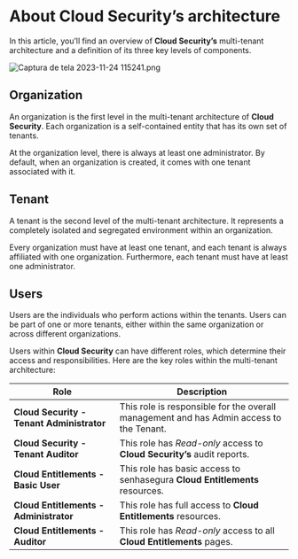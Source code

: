 # About Cloud Security’s architecture

In this article, you’ll find an overview of **Cloud Security’s** multi-tenant architecture and a definition of its three key levels of components.

![Captura de tela 2023-11-24 115241.png](https://cdn.document360.io/5a1d58df-64ce-42a2-8b23-688477d32f33/Images/Documentation/Captura%20de%20tela%202023-11-24%20115241.png) 

## Organization
An organization is the first level in the multi-tenant architecture of **Cloud Security**. Each organization is a self-contained entity that has its own set of tenants.

At the organization level, there is always at least one administrator. By default, when an organization is created, it comes with one tenant associated with it. 

## Tenant
A tenant is the second level of the multi-tenant architecture. It represents a completely isolated and segregated environment within an organization.

Every organization must have at least one tenant, and each tenant is always affiliated with one organization. Furthermore, each tenant must have at least one administrator.

## Users

Users are the individuals who perform actions within the tenants. Users can be part of one or more tenants, either within the same organization or across different organizations.

Users within **Cloud Security** can have different roles, which determine their access and responsibilities. Here are the key roles within the multi-tenant architecture:


| **Role** | **Description** |
| --- | --- |
| **Cloud Security - Tenant Administrator** | This role is responsible for the overall management and has Admin access to the Tenant.  |
| **Cloud Security - Tenant Auditor** | This role has *Read-only* access to **Cloud Security’s** audit reports. |
| **Cloud Entitlements - Basic User** | This role has basic access to senhasegura **Cloud Entitlements** resources. |
| **Cloud Entitlements - Administrator** | This role has full access to **Cloud Entitlements** resources. |
| **Cloud Entitlements - Auditor** | This role has *Read-only* access to all **Cloud Entitlements** pages. |
